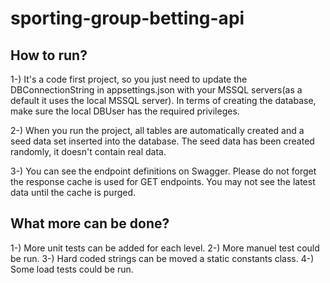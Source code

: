 # sporting-group-betting-api

## How to run?

1-) It's a code first project, so you just need to update the DBConnectionString in appsettings.json with your MSSQL servers(as a default it uses the local MSSQL server). In terms of creating the database, make sure the local DBUser has the required privileges.

2-) When you run the project, all tables are automatically created and a seed data set inserted into the database. The seed data has been created randomly, it doesn't contain real data. 

3-) You can see the endpoint definitions on Swagger. Please do not forget the response cache is used for GET endpoints. You may not see the latest data until the cache is purged.

## What more can be done? 

1-) More unit tests can be added for each level.
2-) More manuel test could be run. 
3-) Hard coded strings can be moved a static constants class.
4-) Some load tests could be run. 